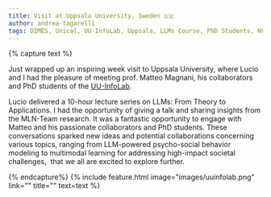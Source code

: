 ```yaml
---
title: Visit at Uppsala University, Sweden 🇸🇪 
author: andrea-tagarelli
tags: DIMES, Unical, UU-InfoLab, Uppsala, LLMs Course, PhD Students, NLP, AI, Research, Networking
---
```


{% capture text %}

Just wrapped up an inspiring week visit to Uppsala University, where Lucio and I had the pleasure of meeting prof. Matteo Magnani, his collaborators and PhD students of the [UU-InfoLab](https://uuinfolab.github.io/).

Lucio delivered a 10-hour lecture series on LLMs: From Theory to Applications. I had the opportunity of giving a talk and sharing insights from the MLN-Team research.  It was a fantastic opportunity to engage with Matteo and his passionate collaborators and PhD students. These conversations sparked new ideas and potential collaborations concerning various topics, ranging from LLM-powered psycho-social behavior modeling to multimodal learning for addressing high-impact societal challenges,  that we all are excited to explore further.

 


{% endcapture%}
{% include feature.html image="images/uuinfolab.png" link="" title="" text=text %}

